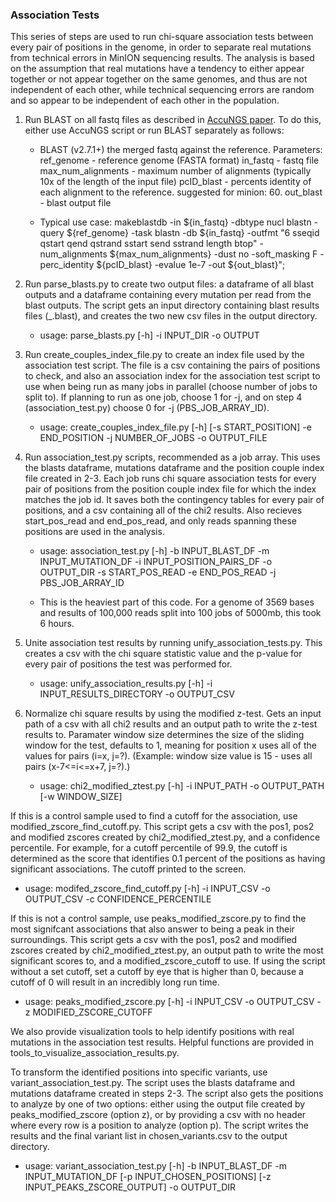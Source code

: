 ### Association Tests
This series of steps are used to run chi-square association tests between every pair of positions in the genome, in order to separate real mutations from technical errors in MinION sequencing results. The analysis is based on the assumption that real mutations have a tendency to either appear together or not appear together on the same genomes, and thus are not independent of each other, while technical sequencing errors are random and so appear to be independent of each other in the population.


1. Run BLAST on all fastq files as described in [AccuNGS paper](https://github.com/SternLabTAU/AccuNGS).
To do this, either use AccuNGS script or run BLAST separately as follows:

   - BLAST (v2.7.1+) the merged fastq against the reference. 
Parameters: 
ref_genome - reference genome (FASTA format) 
in_fastq - fastq file 
max_num_alignments - maximum number of alignments (typically 10x of the length of the input file) 
pcID_blast - percents identity of each alignment to the reference. suggested for minion: 60.
out_blast - blast output file

   - Typical use case: makeblastdb -in ${in_fastq} -dbtype nucl blastn -query ${ref_genome} -task blastn -db ${in_fastq} -outfmt "6 sseqid qstart qend qstrand sstart send sstrand length btop" -num_alignments ${max_num_alignments} -dust no -soft_masking F -perc_identity ${pcID_blast} -evalue 1e-7 -out ${out_blast}";


2. Run parse_blasts.py to create two output files: a dataframe of all blast outputs and a dataframe
containing every mutation per read from the blast outputs. The script gets an input directory containing blast
results files (_.blast), and creates the two new csv files in the output directory.

   - usage: parse_blasts.py [-h] -i INPUT_DIR -o OUTPUT


3. Run create_couples_index_file.py to create an index file used by the association test script.
The file is a csv containing the pairs of positions to check, and also an association index for the
association test script to use when being run as many jobs in parallel (choose number of jobs to split to). If planning to run as one job, choose 1 for -j, and on step 4 (association_test.py) choose 0 for -j (PBS_JOB_ARRAY_ID).

   - usage: create_couples_index_file.py [-h] [-s START_POSITION] -e END_POSITION
                                    -j NUMBER_OF_JOBS -o OUTPUT_FILE


4. Run association_test.py scripts, recommended as a job array. This uses the blasts dataframe,
mutations dataframe and the position couple index file created in 2-3. Each job runs chi square association tests
for every pair of positions from the position couple index file for which the index matches the job id. It saves
both the contingency tables for every pair of positions, and a csv containing all of the chi2 results. Also recieves
start_pos_read and end_pos_read, and only reads spanning these positions are used in the analysis.

   - usage: association_test.py [-h] -b INPUT_BLAST_DF -m INPUT_MUTATION_DF -i
                           INPUT_POSITION_PAIRS_DF -o OUTPUT_DIR -s
                           START_POS_READ -e END_POS_READ -j PBS_JOB_ARRAY_ID

   - This is the heaviest part of this code. For a genome of 3569 bases and results of 100,000 reads split into 100 jobs of 5000mb, this took 6 hours.
   
5. Unite association test results by running unify_association_tests.py. This creates a csv
with the chi square statistic value and the p-value for every pair of positions the test was performed for.

   - usage: unify_association_results.py [-h] -i INPUT_RESULTS_DIRECTORY -o
                                    OUTPUT_CSV

6. Normalize chi square results by using the modified z-test. Gets an input path of a csv with all chi2 results and an output path to   write the z-test results to. Paramater window size determines the size of the sliding window for the test, defaults to 1, meaning       for position x uses all of the values for pairs (i=x, j=?). (Example: window size value is 15 - uses all pairs (x-7<=i<=x+7, j=?).)

   - usage: chi2_modified_ztest.py [-h] -i INPUT_PATH -o OUTPUT_PATH
                               [-w WINDOW_SIZE]

							   
If this is a control sample used to find a cutoff for the association, use modified_zscore_find_cutoff.py. This script gets a csv with the pos1, pos2 and modified zscores created by chi2_modified_ztest.py, 
and a confidence percentile. For example, for a cutoff percentile of 99.9, the cutoff is determined as the score that identifies 0.1 percent of the positions as having significant associations. The cutoff
printed to the screen. 

   - usage: modifed_zscore_find_cutoff.py [-h] -i INPUT_CSV -o OUTPUT_CSV -c
                                     CONFIDENCE_PERCENTILE		   

If this is not a control sample, use peaks_modified_zscore.py to find the most signifcant associations that also answer to being a peak in their surroundings. This script gets a csv with the pos1, pos2 and modified zscores created by chi2_modified_ztest.py, 
an output path to write the most significant scores to, and a modified_zscore_cutoff to use. If using the script without a set cutoff, set a cutoff by eye that is higher than 0, because a cutoff of 0 will result in an incredibly long run time.
					 
   - usage: peaks_modified_zscore.py [-h] -i INPUT_CSV -o OUTPUT_CSV -z
                                MODIFIED_ZSCORE_CUTOFF

We also provide visualization tools to help identify positions with real mutations in the association test results. Helpful functions are provided in tools_to_visualize_association_results.py.

To transform the identified positions into specific variants, use variant_association_test.py. The script uses the blasts dataframe and mutations dataframe created in steps 2-3. The script also gets
the positions to analyze by one of two options: either using the output file created by peaks_modified_zscore (option z), or by providing a csv with no header where every row is a position to analyze (option p). The script
writes the results and the final variant list in chosen_variants.csv to the output directory.
   - usage: variant_association_test.py [-h] -b INPUT_BLAST_DF -m INPUT_MUTATION_DF
                                   [-p INPUT_CHOSEN_POSITIONS]
                                   [-z INPUT_PEAKS_ZSCORE_OUTPUT] -o
                                   OUTPUT_DIR
